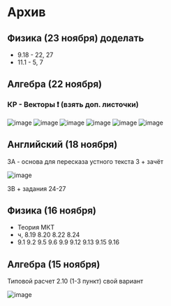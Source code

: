 # Архив
## Физика (23 ноября) доделать
- 9.18 - 22, 27
- 11.1 - 5, 7

## Алгебра (22 ноября)
### КР - Векторы ❗ (взять доп. листочки)
![image](https://user-images.githubusercontent.com/70198995/201990644-647033aa-323f-4a69-9145-c1da577a858d.png)
![image](https://user-images.githubusercontent.com/70198995/201990269-ff450ba7-67b0-4079-adef-d5cf9526aaf1.png)
![image](https://user-images.githubusercontent.com/70198995/201985031-a1d7b8f5-a876-4c28-a3f1-7417cb87ab42.png)
![image](https://user-images.githubusercontent.com/70198995/203116305-6712f57b-0e51-46c9-8fb1-2383ad9993ca.png)
![image](https://user-images.githubusercontent.com/70198995/201985141-cb0e5fb9-99a4-4a75-bf60-971231bf9651.png)
![image](https://user-images.githubusercontent.com/70198995/201989191-266b184b-5ff1-4124-8b7a-10dd24917921.png)

## Английский (18 ноября)
3A - основа для пересказа устного текста 3 + зачёт 

![image](https://user-images.githubusercontent.com/70198995/202494429-2e9517bf-b467-4582-a637-c988f8e4bde6.png)

3B + задания 24-27

## Физика (16 ноября)
- Теория МКТ 
- ч, 8.19 8.20 8.22 8.24
- 9.1 9.2 9.5 9.6 9.9 9.12 9.13 9.15 9.16
 
## Алгебра (15 ноября)
Типовой расчет 2.10 (1-3 пункт) свой вариант

![image](https://user-images.githubusercontent.com/70198995/201988098-697c6e0a-bc6a-444e-8681-9e4873f21382.png)
